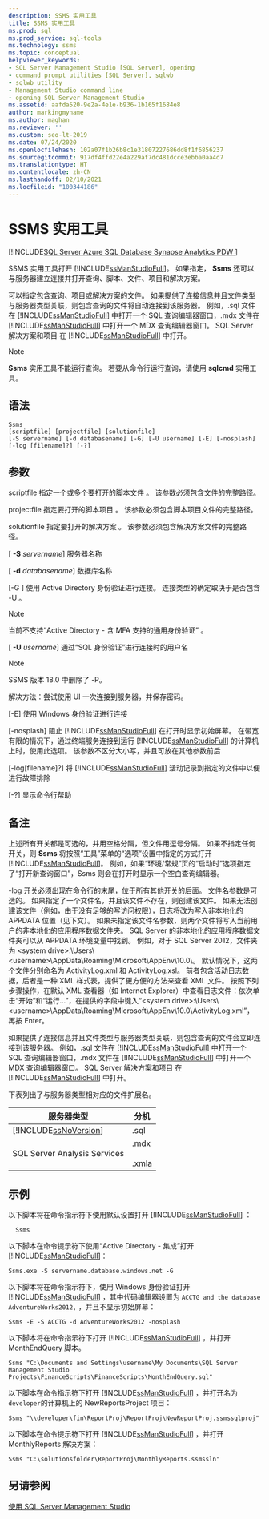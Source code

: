 ```yaml
---
description: SSMS 实用工具
title: SSMS 实用工具
ms.prod: sql
ms.prod_service: sql-tools
ms.technology: ssms
ms.topic: conceptual
helpviewer_keywords:
- SQL Server Management Studio [SQL Server], opening
- command prompt utilities [SQL Server], sqlwb
- sqlwb utility
- Management Studio command line
- opening SQL Server Management Studio
ms.assetid: aafda520-9e2a-4e1e-b936-1b165f1684e8
author: markingmyname
ms.author: maghan
ms.reviewer: ''
ms.custom: seo-lt-2019
ms.date: 07/24/2020
ms.openlocfilehash: 102a07f1b26b8c1e31807227686dd8f1f6856237
ms.sourcegitcommit: 917df4ffd22e4a229af7dc481dcce3ebba0aa4d7
ms.translationtype: HT
ms.contentlocale: zh-CN
ms.lasthandoff: 02/10/2021
ms.locfileid: "100344186"
---
```

# <a name="ssms-utility"></a>SSMS 实用工具

[!INCLUDE[SQL Server Azure SQL Database Synapse Analytics PDW ](../includes/applies-to-version/sql-asdb-asdbmi-asa-pdw.md)]

SSMS 实用工具打开 [!INCLUDE[ssManStudioFull](../includes/ssmanstudiofull-md.md)]。 如果指定， **Ssms** 还可以与服务器建立连接并打开查询、脚本、文件、项目和解决方案。

可以指定包含查询、项目或解决方案的文件。 如果提供了连接信息并且文件类型与服务器类型关联，则包含查询的文件将自动连接到该服务器。 例如，.sql 文件在 [!INCLUDE[ssManStudioFull](../includes/ssmanstudiofull-md.md)] 中打开一个 SQL 查询编辑器窗口，.mdx 文件在 [!INCLUDE[ssManStudioFull](../includes/ssmanstudiofull-md.md)] 中打开一个 MDX 查询编辑器窗口。 SQL Server 解决方案和项目  在 [!INCLUDE[ssManStudioFull](../includes/ssmanstudiofull-md.md)] 中打开。

> [!NOTE]
> **Ssms** 实用工具不能运行查询。 若要从命令行运行查询，请使用 **sqlcmd** 实用工具。 

## <a name="syntax"></a>语法

```syntaxsql
Ssms
[scriptfile] [projectfile] [solutionfile] 
[-S servername] [-d databasename] [-G] [-U username] [-E] [-nosplash] [-log [filename]?] [-?] 
```

## <a name="arguments"></a>参数

scriptfile 指定一个或多个要打开的脚本文件  。 该参数必须包含文件的完整路径。 

projectfile 指定要打开的脚本项目  。 该参数必须包含脚本项目文件的完整路径。 

solutionfile 指定要打开的解决方案  。 该参数必须包含解决方案文件的完整路径。 

[ **-S** _servername_] 服务器名称

[ **-d** _databasename_] 数据库名称

[-G  ] 使用 Active Directory 身份验证进行连接。 连接类型的确定取决于是否包含 -U  。

> [!Note]
> 当前不支持“Active Directory - 含 MFA 支持的通用身份验证”  。

[ **-U** _username_] 通过“SQL 身份验证”进行连接时的用户名

> [!Note]
> SSMS 版本 18.0 中删除了 -P。
>
> 解决方法：尝试使用 UI 一次连接到服务器，并保存密码。

[-E] 使用 Windows 身份验证进行连接

[-nosplash] 阻止 [!INCLUDE[ssManStudioFull](../includes/ssmanstudiofull-md.md)] 在打开时显示初始屏幕。 在带宽有限的情况下，通过终端服务连接到运行 [!INCLUDE[ssManStudioFull](../includes/ssmanstudiofull-md.md)] 的计算机上时，使用此选项。 该参数不区分大小写，并且可放在其他参数前后

[-log[filename]?] 将 [!INCLUDE[ssManStudioFull](../includes/ssmanstudiofull-md.md)] 活动记录到指定的文件中以便进行故障排除

[-?] 显示命令行帮助

## <a name="remarks"></a>备注

上述所有开关都是可选的，并用空格分隔，但文件用逗号分隔。 如果不指定任何开关，则 **Ssms** 将按照“工具”菜单的“选项”设置中指定的方式打开 [!INCLUDE[ssManStudioFull](../includes/ssmanstudiofull-md.md)]。 例如，如果“环境/常规”页的“启动时”选项指定了“打开新查询窗口”，Ssms 则会在打开时显示一个空白查询编辑器。

-log 开关必须出现在命令行的末尾，位于所有其他开关的后面。 文件名参数是可选的。 如果指定了一个文件名，并且该文件不存在，则创建该文件。 如果无法创建该文件（例如，由于没有足够的写访问权限），日志将改为写入非本地化的 APPDATA 位置（见下文）。 如果未指定该文件名参数，则两个文件将写入当前用户的非本地化的应用程序数据文件夹。 SQL Server 的非本地化的应用程序数据文件夹可以从 APPDATA 环境变量中找到。 例如，对于 SQL Server 2012，文件夹为 \<system drive>:\Users\\<username\>\AppData\Roaming\Microsoft\AppEnv\10.0\\。 默认情况下，这两个文件分别命名为 ActivityLog.xml 和 ActivityLog.xsl。 前者包含活动日志数据，后者是一种 XML 样式表，提供了更方便的方法来查看 XML 文件。 按照下列步骤操作，在默认 XML 查看器（如 Internet Explorer）中查看日志文件：依次单击“开始”和“运行...”，在提供的字段中键入“\<system drive>:\Users\\<username\>\AppData\Roaming\Microsoft\AppEnv\10.0\ActivityLog.xml”，再按 Enter。

如果提供了连接信息并且文件类型与服务器类型关联，则包含查询的文件会立即连接到该服务器。 例如，.sql 文件在 [!INCLUDE[ssManStudioFull](../includes/ssmanstudiofull-md.md)] 中打开一个 SQL 查询编辑器窗口，.mdx 文件在 [!INCLUDE[ssManStudioFull](../includes/ssmanstudiofull-md.md)] 中打开一个 MDX 查询编辑器窗口。 SQL Server 解决方案和项目 在 [!INCLUDE[ssManStudioFull](../includes/ssmanstudiofull-md.md)] 中打开。

下表列出了与服务器类型相对应的文件扩展名。

| 服务器类型 | 分机 |
|-------------|-----------|
|[!INCLUDE[ssNoVersion](../includes/ssnoversion-md.md)]|.sql|
|SQL Server Analysis Services|.mdx<br /><br /> .xmla|

## <a name="examples"></a>示例

以下脚本将在命令指示符下使用默认设置打开 [!INCLUDE[ssManStudioFull](../includes/ssmanstudiofull-md.md)] ：

```console
  Ssms
```

以下脚本在命令提示符下使用“Active Directory - 集成”打开 [!INCLUDE[ssManStudioFull](../includes/ssmanstudiofull-md.md)]：

```console
Ssms.exe -S servername.database.windows.net -G
```

以下脚本将在命令指示符下，使用 Windows 身份验证打开 [!INCLUDE[ssManStudioFull](../includes/ssmanstudiofull-md.md)] ，其中代码编辑器设置为 `ACCTG and the database AdventureWorks2012,` ，并且不显示初始屏幕：

```console
Ssms -E -S ACCTG -d AdventureWorks2012 -nosplash
```

以下脚本将在命令指示符下打开 [!INCLUDE[ssManStudioFull](../includes/ssmanstudiofull-md.md)] ，并打开 MonthEndQuery 脚本。

```console
Ssms "C:\Documents and Settings\username\My Documents\SQL Server Management Studio Projects\FinanceScripts\FinanceScripts\MonthEndQuery.sql"
```

以下脚本在命令指示符下打开 [!INCLUDE[ssManStudioFull](../includes/ssmanstudiofull-md.md)] ，并打开名为 `developer`的计算机上的 NewReportsProject 项目：

```console
Ssms "\\developer\fin\ReportProj\ReportProj\NewReportProj.ssmssqlproj"
```

以下脚本在命令提示符下打开 [!INCLUDE[ssManStudioFull](../includes/ssmanstudiofull-md.md)] ，并打开 MonthlyReports 解决方案： 

```console
Ssms "C:\solutionsfolder\ReportProj\MonthlyReports.ssmssln"
```

## <a name="see-also"></a>另请参阅

[使用 SQL Server Management Studio](./sql-server-management-studio-ssms.md)